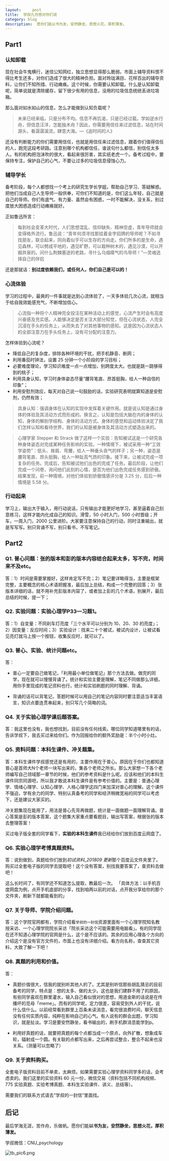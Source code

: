 ```yaml
---
layout:     post
title:  学叔九月想对你们说
category: blog
description:  愿你们能以书为友，安然静坐，思想火花，厚积薄发。
---
```


## Part1

### 认知卸载

现在社会牛鬼横行，迷信公知网红，独立思想显得那么脆弱。市面上辅导资料恨不得比考生还多，对你们造成了很大的精神负担。面对玲珑满目、花样百出的辅导资料，让你们不知所措、行动瘫痪。这个时候，你需要认知卸载。什么是认知卸载呢，简单说就是清除缓存，留下很少有用的信息，没用的垃圾信息统统丢进垃圾箱。

那么面对如水如山的信息，怎么才能做到认知负载呢？

> 未来已经来临，只是分布不均。信息不再饥渴，只是已经过载。学如逆水行舟，但信息汪洋，怎能独木舟？因此，你需要用信任来过滤信息，站在时间源头，看潺潺溪流，肆意大海。—《追时间的人》

还没有判断能力的你们需要用信任，也就是用信任来过滤信息，跟着你们值得信任的人，跑完这段考研路。注意别哪个机构都信任，谁说句什么都信，别信任太多人。有的机构把泡沫吹的很大，看起来很厉害，其实纸老虎一个。备考过程中，要保持专注，保护自己的心气，不要让过多的垃圾信息侵蚀心力。

### 辅导学长

备考阶段，每个人都想找一个考上的研究生学长学姐，帮助自己学习、答疑解惑。把他们当成自己人生导师一般供奉，可你们不知道的是，你们这么年轻，自己就是自己的导师。你们有底气、有力量、虽然会有困惑，一时不能解决，没关系，别过度放大困惑造成行动瘫痪就好。

正如鲁迅所言：

> 每到社会变革大时代，人们思想混乱、信仰缺失、精神空虚，青年导师就会变得格外流行。鲁迅说：“青年何须寻找那挂着金字招牌的导师呢？不如寻找朋友，联合起来，同向着似乎可以生存的方向走。你们所多的是生命，遇见森林，可以劈成平地的，遇见旷野，可以栽种树木的，遇见沙漠，可以开掘井泉的。问什么荆棘塞途的老路，寻什么乌烟瘴气的鸟导师！”—灵魂选择自己的伴侣

还是那就话：**别过度依赖我们，或任何人，你们自己是可以的！**

### 心流体验

学习的过程中，最爽的一件事就是达到心流体验了，一天多体验几次心流，就相当于给自我效能感充气，不断增加信心。

> 心流指一种将个人精神完全投注在某种活动上的感觉，心流产生时会有高度兴奋感及充实感。人能够决定是否关注大部分知觉，但在心流状态，人完全沉浸在手头的任务上，从而失去了对其他事物的感知。这是因为心流状态人的全部注意力在手头任务上，没有可分配的注意力。

怎样体验到心流呢？

* 降低自己的复杂度，排除各种环境的干扰，把手机静音、断网；
* 利用番茄时钟法，设置 25 分钟一个小阶段的学习目标；
* 必要难度理论，学习知识难度一点一点增加，别跨度太大。也就是跳一跳够得到的桃子；
* 利用具身认知，学习时身体姿态尽量“腰背笔直、昂首挺胸，给人一种自信的印象”；
* 利用安慰剂效应，每天对自己说一句鼓励的话，实验研究表明就算知道是安慰剂，仍然有效；

> 具身认知：强调身体在认知的实现中发挥着关键作用。就是说认知是通过身体的体验及其活动方式而形成的。换言之，认知是包括大脑在内的身体的认知，身体的解剖学结构、身体的活动方式、身体的感觉和运动体验决定了我们怎样认知和看待世界，我们的认知是被身体及其活动方式塑造出来的。


> 心理学家 Stepper 和 Strack 做了这样一个实验：告知被试这是一个研究各种身体姿态对完成某种任务影响的实验。一种情境下，被试采用一种“工效学姿势”：低头、耸肩、弯腰，给人一种垂头丧气的样子；另一种，姿态是腰背笔直、昂头挺胸，给人一种趾高气昂的印象。接下来，让被试完成一项复杂的任务。完成后，告知被试他们出色的完成了任务。最后阶段，让他们完成一个问卷，询问他们此刻的心情，是否为他们出色完成任务感到骄傲。结果发现，前一种情境，对他们体验到骄傲情感评分是 3.25 分，后后一种情境是 5.58 分。


### 行动起来

学习上，输出大于输入，用行动说话，只有输出才能更好地学习，甚至逼着自己刻意练习，这样才能内化成自己的知识。滑雪，50 小时入门，500 小时晋级；开车，一周入门，2000 公里进阶。大家要注意保持自己的行动，同时注重输出，就是写写写。别只背诵不写，别只看书，不写笔记。


## Part2

### Q1. 普心问题：张的版本和彭的版本内容结合起来太多，写不完，时间来不及etc。

答：1）时间是需要掌握好，这样肯定写不完；2）笔记要详略得当，主要是框架完整，主要概念的核心术语把握准，最后加上总结，构成一个完整的回答；3）张版本详细的话，就不用补充彭版本内容了，或者加上彭的几个术语，别展开，最后总结的时候，提一下；

### Q2. 实验问题：实验心理学P33—习题1。

答：1）自变量：不同刹车灯亮度「三个水平可以分别为 10、20、30 的亮度」；2）因变量：反应时间；3）实验设计：找来二十个被试，被试内设计，让被试看见亮灯就马上按一个按钮，收集反应时，就可以了。

### Q3. 普心、实验、统计问题etc。

答：

* 普心一定要自己做笔记，「利用最小单位做笔记」那个方法去做。做完的同学，现在就可以慢慢背诵了。统计和实验主要是理解，笔记不同做那么详细，用你手里现成的笔记资料也行，统计和实验刷题的同时理解、背诵。

* 背诵的话可以背笔记，答题时候可以用自己的笔记内容同时要注意适当丰富语言，知识点要连贯串起来，别只写几个简略的词。

### Q4. 关于实验心理学课后题答案。

答：我这里也没有，我也想找到，目前没有任何线索。哪位同学知道哪里有的话，告诉学叔下，我去买过来给你们。作为回报给你的额外奖励是：半个小时小灶。

### Q5. 资料问题：本科生课件、冲关题集。

答：本科生课件学叔感觉还是有用的，主要作用在于普心。原因在于你们也都知道普心是首师大N个老师一块写出来的，集各个老师之所长。那么大家想一下各个老师编写自己领域那一章节的时候，他们的参考资料是什么呢。应该和他们的本科生课件同宗同源吧，所以我才敢说本科生课件是有参考价值的。主要是：普通心理学、情绪心理学、认知心理学、人格心理学这四门来加深对普心的理解。这个课件不强迫，学有余力的同学、特别认真备考的同学和经济稍微宽裕的同学可以考虑下，还是建议大家买的。

冲关题集现在能用了，用法是普心先背再做题，统计是一面做题一面理解背诵。普心答案是彭的版本答案，这个题集大家重点要看题目，输出写答案，根据张的版本去整理答案！

买过电子版全套的同学看下，**实验的本科生课件**我已经给你们放到百度云网盘了。

### Q6. 实验心理学考博真题资料。

答：说到做到，真题给你们放到*初试资料_201809 更新*那个百度云文件夹里了。购买过全套电子版的同学去提取吧！这个没有答案，别找我要答案了，查资料去做吧！

这么长时间了，有同学还不知道怎么提取，教最后一次。
「具体方法：以手机百度网盘为例，点开手机底部的分享，找到咱两以前的对话，点开我分享给你的那个文件夹，刷新下就都能看到的」

### Q7. 关于导师、学院介绍问题。

答：这个学院官网都有，学院介绍看`学叔的一封信`资源里面有一个心理学院知名教授采访、一个心理学院院长采访「院长采访这个可能需要用电脑看」。有的同学现在还不知道心理学院的官网是什么，这个是不应该的。其余的应用心理各个方向的介绍这个是没有官方文件的，市面上也没有详细介绍。看方向名称，查查其它资料，大致了解一下吧！

### Q8. 真题的利用和价值。

答：

* 真题价值很大，信我的就别听其他人的了。尤其是别听信那些胡乱猜忌的目前备考的同学，特点是：想的太多、做的太少。这也是我们建群不用了的原因，有些同学喜欢在群里灌水，输入自己看似很对的思想，用道金斯的话说是在传播坏的觅母「meme」。而有的同学呢，定力很差，容易受到外人的干扰，说什么信什么。以前经常看到群里上百条未读消息，看完很浪费时间，聊天信息没有任何实质内容，纯粹在影响自己的心气。有人说有的群会出题，学习知识，就是扯淡。学习是要安然静坐，看书输出的，刷手机群消息能学到p。

* 利用好真题的话，就要把真题的每个点都当成一个原点，向外扩散，想象成车轮，辐射成一个圆。有关联的点都写出来，之后再尝试整合，整合不起来也没关系。（测量可以忽略了）

### Q9. 关于资料购买。

全套电子版资料目前不单卖，太麻烦。如果需要实验心理学资料同学多的话，会考虑卖的。我们这里的实验资料 60 元一份，微信交易（资料包括不同机构视频、775 实验真题、实验考博真题、本科生实验课件、讲义、总结等）。

需要我们的联系方式请去“学叔的一封信”里面找。

## 后记

最后学海无涯，苦作舟，乐做帆。愿你们能**以书为友，安然静坐，思想火花，厚积薄发。**

学叔微信：CNU_psychology

![tb_pic6.png](http://pics.zapp926.top/tb_pic4.jpeg "学叔让你加油哦！")



